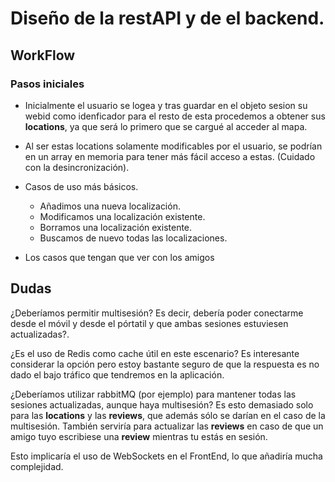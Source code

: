 # Diseño de la restAPI y de el backend.


## WorkFlow

### Pasos iniciales

- Inicialmente el usuario se logea y tras guardar en el objeto sesion su webid como idenficador para el resto de esta procedemos a obtener sus **locations**, ya que será lo primero que se cargué al acceder al mapa.

- Al ser estas locations solamente modificables por el usuario, se podrían en un array en memoria para tener más fácil acceso a estas. (Cuidado con la desincronización).

- Casos de uso más básicos.
    - Añadimos una nueva localización.
    - Modificamos una localización existente.
    - Borramos una localización existente.
    - Buscamos de nuevo todas las localizaciones.


- Los casos que tengan que ver con los amigos


### 


## Dudas

¿Deberíamos permitir multisesión? Es decir, debería poder conectarme desde el móvil y desde el pórtatil y que ambas sesiones estuviesen actualizadas?.


¿Es el uso de Redis como cache útil en este escenario? Es interesante considerar la opción pero estoy bastante seguro de que la respuesta es no dado el bajo tráfico que tendremos en la aplicación.

¿Deberíamos utilizar rabbitMQ (por ejemplo) para mantener todas las sesiones actualizadas, aunque haya multisesión? Es esto demasiado solo para las **locations** y las **reviews**, que además sólo se darían en el caso de la multisesión. También serviría para actualizar las **reviews** en caso de que un amigo tuyo escribiese una **review** mientras tu estás en sesión.

Esto implicaría el uso de WebSockets en el FrontEnd, lo que añadiría mucha complejidad.
